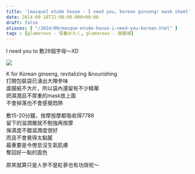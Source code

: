```yaml
---
title: '[masque] etude house - I need you, korean ginseng! mask sheet'
date: 2014-09-18T22:00:00.000+08:00
draft: false
aliases: [ "/2014/09/masque-etude-house-i-need-you-korean.html" ]
tags : [glamorous - 保養おたく, glamorous - 面膜魂]
---
```


I need you to 敷26個字母～XD  

![](/images/etudehousek.jpg)

K for Korean ginseng, revitalizing &nourishing  
打開包裝袋已湧出大陣參味  
面膜紙不大片，所以袋內還留有不少精華  
把濕潤且不厚重的mask放上面  
不會掉落也不會感覺悶熱  
  
敷15-20分鐘，按摩按摩都吸收得7788  
留下的滋潤層就不勉強再按摩  
保濕度不錯滋潤度很好  
而且不會覺得太黏膩  
最重要是令倦怠沒生氣肌膚  
奪回好一點的面色  
  
原來就算只是人參不是紅蔘也有功效呢～
